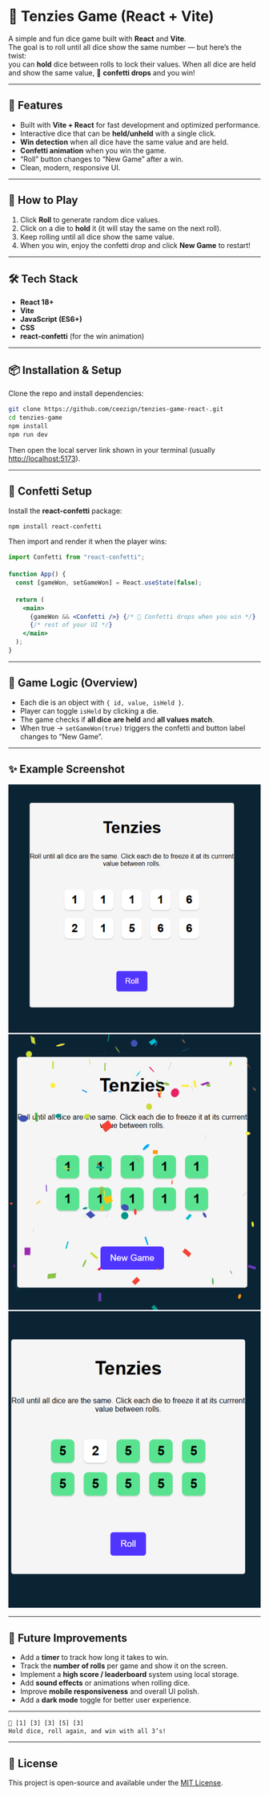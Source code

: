 # 🎲 Tenzies Game (React + Vite)

A simple and fun dice game built with **React** and **Vite**.  
The goal is to roll until all dice show the same number — but here’s the twist:  
you can **hold** dice between rolls to lock their values. When all dice are held and show the same value, 🎉 **confetti drops** and you win!

---

## 🚀 Features
- Built with **Vite + React** for fast development and optimized performance.  
- Interactive dice that can be **held/unheld** with a single click.  
- **Win detection** when all dice have the same value and are held.  
- **Confetti animation** when you win the game.  
- “Roll” button changes to “New Game” after a win.  
- Clean, modern, responsive UI.

---

## 🧩 How to Play
1. Click **Roll** to generate random dice values.  
2. Click on a die to **hold** it (it will stay the same on the next roll).  
3. Keep rolling until all dice show the same value.  
4. When you win, enjoy the confetti drop and click **New Game** to restart!

---

## 🛠️ Tech Stack
- **React 18+**
- **Vite**
- **JavaScript (ES6+)**
- **CSS**
- **react-confetti** (for the win animation)

---

## 📦 Installation & Setup

Clone the repo and install dependencies:

```bash
git clone https://github.com/ceezign/tenzies-game-react-.git
cd tenzies-game
npm install
npm run dev
```

Then open the local server link shown in your terminal (usually [http://localhost:5173](http://localhost:5173)).

---

## 🎉 Confetti Setup

Install the **react-confetti** package:

```bash
npm install react-confetti
```

Then import and render it when the player wins:

```jsx
import Confetti from "react-confetti";

function App() {
  const [gameWon, setGameWon] = React.useState(false);

  return (
    <main>
      {gameWon && <Confetti />} {/* 🎉 Confetti drops when you win */}
      {/* rest of your UI */}
    </main>
  );
}
```

---

## 🧠 Game Logic (Overview)

- Each die is an object with `{ id, value, isHeld }`.  
- Player can toggle `isHeld` by clicking a die.  
- The game checks if **all dice are held** and **all values match**.  
- When true → `setGameWon(true)` triggers the confetti and button label changes to “New Game”.

---

## ✨ Example Screenshot
![tenzies-game screenshot](/src/assets/images/Screenshot.png)
![tenzies-game screenshot](/src/assets/images/Screenshot1.png)
![tenzies-game screenshot](/src/assets/images/Screenshot2.png)

---

## 🔮 Future Improvements

- Add a **timer** to track how long it takes to win.  
- Track the **number of rolls** per game and show it on the screen.  
- Implement a **high score / leaderboard** system using local storage.  
- Add **sound effects** or animations when rolling dice.  
- Improve **mobile responsiveness** and overall UI polish.  
- Add a **dark mode** toggle for better user experience.

---

```
🎲 [1] [3] [3] [5] [3]
Hold dice, roll again, and win with all 3’s!
```

---

## 📄 License
This project is open-source and available under the [MIT License](LICENSE).
